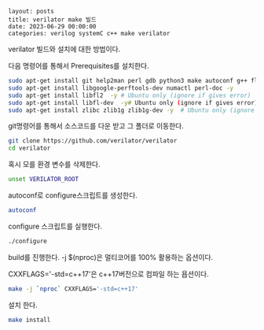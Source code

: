 ```
layout: posts
title: verilator make 빌드  
date: 2023-06-29 00:00:00
categories: verilog systemC c++ make verilator
```

verilator 빌드와 설치에 대한 방법이다.

다음 명령어를 통해서  Prerequisites를 설치한다.

```bash
sudo apt-get install git help2man perl gdb python3 make autoconf g++ flex bison ccache -y
sudo apt-get install libgoogle-perftools-dev numactl perl-doc -y
sudo apt-get install libfl2  -y # Ubuntu only (ignore if gives error)
sudo apt-get install libfl-dev  -y# Ubuntu only (ignore if gives error)
sudo apt-get install zlibc zlib1g zlib1g-dev -y  # Ubuntu only (ignore if gives error)
```

git명령어를 통해서 소스코드를 다운 받고 그 폴더로 이동한다.

```bash
git clone https://github.com/verilator/verilator 
cd verilator
```

혹시 모를 환경 변수를 삭제한다.

```bash
unset VERILATOR_ROOT
```

autoconf로 configure스크립트를 생성한다.

```bash
autoconf 
```

configure 스크립트를 실행한다.

```bash
./configure
```

build를 진행한다. -j  $(nproc)은 멀티코어를 100% 활용하는 옵션이다.

CXXFLAGS='-std=c++17'은 c++17버전으로 컴파일 하는 욥션이다.

```bash
make -j `nproc` CXXFLAGS='-std=c++17'
```

설치 한다.

```bash
make install 
```

